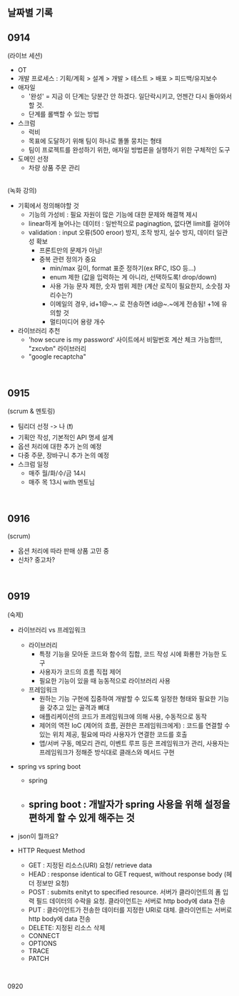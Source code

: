 ## 날짜별 기록

## 0914
(라이브 세션)
* OT
* 개발 프로세스 : 기획/계획 > 설계 > 개발 > 테스트 > 배포 > 피드백/유지보수
* 애자일
	- '완성' = 지금 이 단계는 당분간 안 하겠다. 일단락시키고, 언젠간 다시 돌아와서 할 것.
	- 단계를 롤백할 수 있는 방법
* 스크럼
	- 럭비
	- 목표에 도달하기 위해 팀이 하나로 똘똘 뭉치는 형태
	- 팀이 프로젝트를 완성하기 위한, 애자일 방법론을 실행하기 위한 구체적인 도구
* 도메인 선정
  - 차량 상품 주문 관리
  </br>
(녹화 강의)
* 기획에서 정의해야할 것
  - 기능의 가성비 : 필요 자원이 많은 기능에 대한 문제와 해결책 제시
  - linear하게 늘어나는 데이터 : 일반적으로 paginagtion, 없다면 limit를 걸어야
  - validation : input 오류(500 eroor) 방지, 조작 방지, 실수 방지, 데이터 일관성 확보
	- 프론트만의 문제가 아님! 
	- 중복 관련 정의가 중요
		- min/max 길이, format 표준 정하기(ex RFC, ISO 등...)
		- enum 제한 (값을 입력하는 게 아니라, 선택하도록! drop/down)
		- 사용 가능 문자 제한, 숫자 범위 제한 (계산 로직이 필요한지, 소숫점 자리수는?)
		- 이메일의 경우, id+1@~.~ 로 전송하면 id@~.~에게 전송됨! +1에 유의할 것
		- 멀티미디어 용량 개수
* 라이브러리 추천
  - 'how secure is my password' 사이트에서 비밀번호 계산 체크 가능함!!!, "zxcvbn" 라이브러리
  - "google recaptcha"

</br>

## 0915
(scrum & 멘토링)
* 팀리더 선정 -> 나 (❗️)
* 기획안 작성, 기본적인 API 명세 설계
* 옵션 처리에 대한 추가 논의 예정
* 다중 주문, 장바구니 추가 논의 예정
* 스크럼 일정
  - 매주 월/화/수/금 14시
  - 매주 목 13시 with 멘토님
</br>

## 0916
(scrum)
* 옵션 처리에 따라 판매 상품 고민 중
* 신차? 중고차?
</br>

## 0919
(숙제)
* 라이브러리 vs 프레임워크
	- 라이브러리
		- 특정 기능을 모아둔 코드와 함수의 집합, 코드 작성 시에 화룡한 가능한 도구
		- 사용자가 코드의 흐름 직접 제어
		- 필요한 기능이 있을 때 능동적으로 라이브러리 사용
	- 프레임워크
		- 원하는 기능 구현에 집중하여 개발할 수 있도록 일정한 형태와 필요한 기능을 갖추고 있는 골격과 뼈대
		- 애플리케이션의 코드가 프레임워크에 의해 사용, 수동적으로 동작
		- 제어의 역전 IoC (제어의 흐름, 권한은 프레임워크에게) : 코드를 연결할 수 있는 위치 제공, 필요에 따라 사용자가 연결한 코드를 호출
		- 앱/서버 구동, 메모리 관리, 이벤트 루프 등은 프레임워크가 관리, 사용자는 프레임워크가 정해준 방식대로 클래스와 메서드 구현
		
* spring vs spring boot
	- spring
	- spring boot : 개발자가 spring 사용을 위해 설정을 편하게 할 수 있게 해주는 것
		- 
* json이 뭘까요?
* HTTP Request Method
	- GET	: 지정된 리소스(URI) 요청/ retrieve data
	- HEAD	: response identical to GET request, without response body (헤더 정보만 요청)
	- POST	: submits enityt to specified resource. 서버가 클라이언트의 폼 입력 필드 데이터의 수락을 요청. 클라이언트는 서버로 http body에 data 전송
	- PUT	: 클라이언트가 전송한 데이터를 지정한 URI로 대체. 클라이언트는 서버로 http body에 data 전송
	- DELETE: 지정된 리소스 삭제
	- CONNECT
	- OPTIONS
	- TRACE
	- PATCH
</br>

0920
</br>
